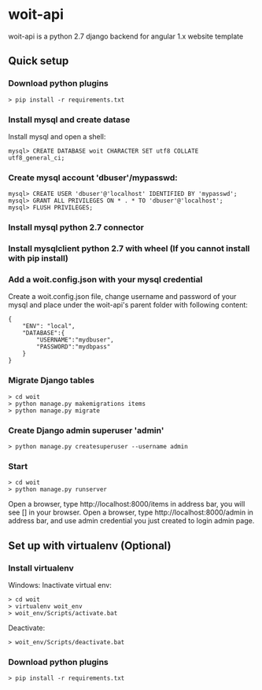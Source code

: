 # woit-api
woit-api is a python 2.7 django backend for angular 1.x website template

## Quick setup

### Download python plugins
```
> pip install -r requirements.txt
```

### Install mysql and create datase
Install mysql and open a shell:
```
mysql> CREATE DATABASE woit CHARACTER SET utf8 COLLATE utf8_general_ci;
```

### Create mysql account 'dbuser'/mypasswd:
```
mysql> CREATE USER 'dbuser'@'localhost' IDENTIFIED BY 'mypasswd';
mysql> GRANT ALL PRIVILEGES ON * . * TO 'dbuser'@'localhost';
mysql> FLUSH PRIVILEGES;
```

### Install mysql python 2.7 connector

### Install mysqlclient python 2.7 with wheel (If you cannot install with pip install)

### Add a woit.config.json with your mysql credential
Create a woit.config.json file, change username and password of your mysql and place under the woit-api's parent folder with following content:
```
{
	"ENV": "local",
	"DATABASE":{
		"USERNAME":"mydbuser",
		"PASSWORD":"mydbpass"
	}
}
```


### Migrate Django tables
```
> cd woit
> python manage.py makemigrations items
> python manage.py migrate
```

### Create Django admin superuser 'admin'
```
> python manage.py createsuperuser --username admin
```

### Start
```
> cd woit
> python manage.py runserver
```

Open a browser, type http://localhost:8000/items in address bar, you will see [] in your browser.
Open a browser, type http://localhost:8000/admin in address bar, and use admin credential you just created to login admin page.


## Set up with virtualenv (Optional)
### Install virtualenv
Windows:
Inactivate virtual env:
```
> cd woit
> virtualenv woit_env
> woit_env/Scripts/activate.bat
```

Deactivate:
```
> woit_env/Scripts/deactivate.bat
```
### Download python plugins
```
> pip install -r requirements.txt
```

